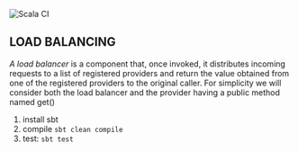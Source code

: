 ![Scala CI](https://github.com/baracuda25/loadBalancer/workflows/Scala%20CI/badge.svg?branch=main)

## LOAD BALANCING

*A load balancer* is a component that, once invoked, it distributes incoming
requests to a list of registered providers and return the value obtained 
from one of the registered providers to the original caller. 
For simplicity we will consider both the load balancer and the provider having
a public method named get()

1. install sbt
2. compile `sbt clean compile`
3. test: `sbt test`

